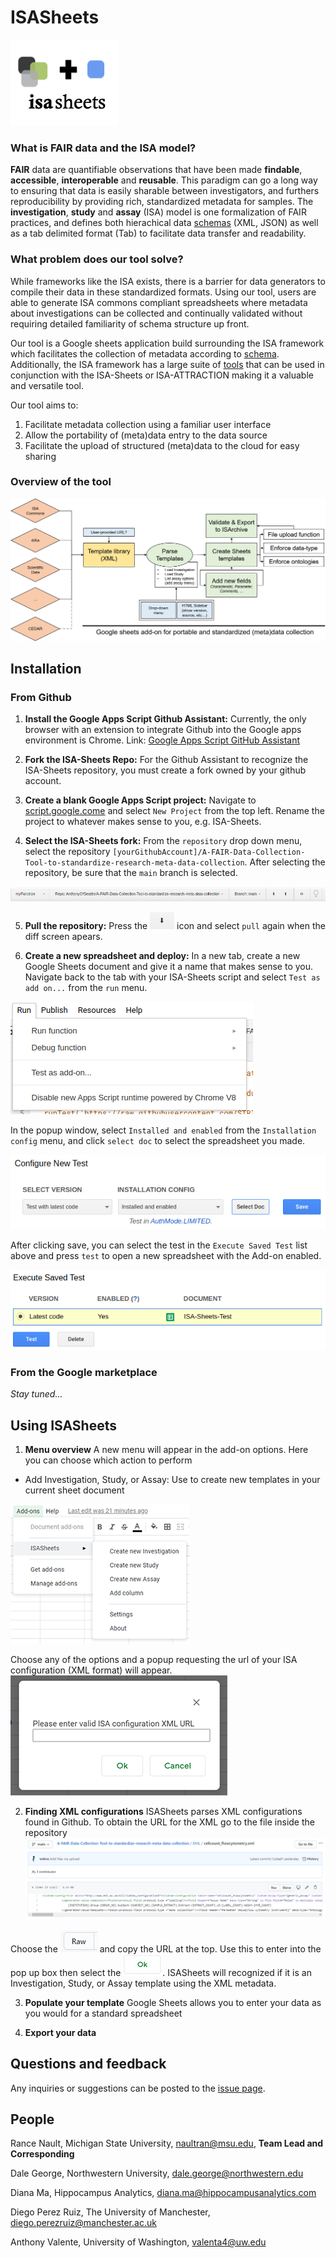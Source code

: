 # ISASheets 
![logo](static/ISASheetLogo.png)

### What is FAIR data and the ISA model?

**FAIR** data are quantifiable observations that have been made **findable**, **accessible**, **interoperable** and **reusable**.
This paradigm can go a long way to ensuring that data is easily sharable between investigators,
and furthers reproducibility by providing rich, standardized metadata for samples.
The **investigation**, **study** and **assay** (ISA) model is one formalization of FAIR practices,
and defines both hierachical data [schemas](https://isatools.readthedocs.io/en/latest/isamodel.html) (XML, JSON) as well as a tab delimited format (Tab)
to facilitate data transfer and readability.

### What problem does our tool solve?
While frameworks like the ISA exists, there is a barrier for data generators to compile their data in these standardized formats. Using our tool, users are able to generate ISA commons compliant spreadsheets where metadata about investigations can be collected and continually validated without requiring detailed familiarity of schema structure up front.

Our tool is a Google sheets application build surrounding the ISA framework which facilitates the collection of metadata according to 
[schema](https://github.com/ISA-tools/Configuration-Files/tree/master/isaconfig-default_v2015-07-02). Additionally, the ISA framework has a large suite of [tools](https://isa-tools.org/) that can be used in conjunction with the ISA-Sheets or ISA-ATTRACTION making it a valuable and versatile tool. 

Our tool aims to: 
1. Facilitate metadata collection using a familiar user interface
2. Allow the portability of (meta)data entry to the data source 
3. Facilitate the upload of structured (meta)data to the cloud for easy sharing

### Overview of the tool 

![workflow diagram](https://raw.githubusercontent.com/STRIDES-Codes/A-FAIR-Data-Collection-Tool-to-standardize-research-meta-data-collection/main/static/ISASheetsWorkflow.png)

## Installation

### From Github

1. **Install the Google Apps Script Github Assistant:** 
Currently, the only browser with an extension to integrate Github into the Google apps environment is Chrome. Link: [Google Apps Script GitHub Assistant](https://chrome.google.com/webstore/detail/google-apps-script-github/lfjcgcmkmjjlieihflfhjopckgpelofo?hl=en)

2. **Fork the ISA-Sheets Repo:**
For the Github Assistant to recognize the ISA-Sheets repository, you must create a fork owned by your github account.

3. **Create a blank Google Apps Script project:**
Navigate to [script.google.come](https://script.google.com/) and select `New Project` from the top left.
Rename the project to whatever makes sense to you, e.g. ISA-Sheets.

4. **Select the ISA-Sheets fork:**
From the `repository` drop down menu, select the repository 
`[yourGithubAccount]/A-FAIR-Data-Collection-Tool-to-standardize-research-meta-data-collection`.
After selecting the repository, be sure that the `main` branch is selected.

![repo bar](static/installation_github_repo_bar.png)

5. **Pull the repository:**
Press the ![pull](static/installation_github_pull_icon.png) icon and select `pull` again when the diff screen apears.

6. **Create a new spreadsheet and deploy:**
In a new tab, create a new Google Sheets document and give it a name that makes sense to you.
Navigate back to the tab with your ISA-Sheets script and select `Test as add on...` from the `run` menu.

![run menu](static/installation_github_run_menu.png)

In the popup window, select `Installed and enabled` from the `Installation config` menu,
and click `select doc` to select the spreadsheet you made.

![configure test](static/installation_github_configure_test.png)

After clicking save, you can select the test in the `Execute Saved Test` list above 
and press `test` to open a new spreadsheet with the Add-on enabled.

![execute test](static/installation_github_execute_test.png)

### From the Google marketplace
*Stay tuned...*


## Using ISASheets
1. **Menu overview**
A new menu will appear in the add-on options. Here you can choose which action to perform
* Add Investigation, Study, or Assay: Use to create new templates in your current sheet document

![menu overview](static/workflow_ISASheetsMenu.png)

Choose any of the options and a popup requesting the url of your ISA configuration (XML format) will appear.
![urlRequest](static/workflow_ConfigurationUrl.png)

2. **Finding XML configurations**
ISASheets parses XML configurations found in Github. To obtain the URL for the XML go to the file inside the repository 
![getXMLfile](static/workflow_GetXMLFile.png)

Choose the ![rawButton](static/workflow_RawButton.png) and copy the URL at the top. Use this to enter into the pop up box then select the ![okButton](static/workflow_OKButton.png).
ISASheets will recognized if it is an Investigation, Study, or Assay template using the XML metadata.

3. **Populate your template**
Google Sheets allows you to enter your data as you would for a standard spreadsheet

4. **Export your data**

## Questions and feedback
Any inquiries or suggestions can be posted to the [issue page](https://github.com/STRIDES-Codes/A-FAIR-Data-Collection-Tool-to-standardize-research-meta-data-collection/issues). 

## People

Rance Nault, Michigan State University, naultran@msu.edu, **Team Lead and Corresponding**

Dale George, Northwestern University, dale.george@northwestern.edu

Diana Ma, Hippocampus Analytics, diana.ma@hippocampusanalytics.com

Diego Perez Ruiz, The University of Manchester, diego.perezruiz@manchester.ac.uk

Anthony Valente, University of Washington, valenta4@uw.edu
